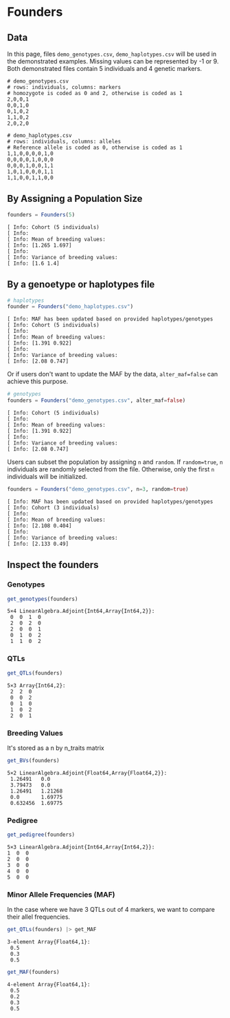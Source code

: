 # Founders

## Data
In this page, files `demo_genotypes.csv`, `demo_haplotypes.csv` will be used in the demonstrated examples. Missing values can be represented by -1 or 9. Both demonstrated files contain 5 individuals and 4 genetic markers.

```
# demo_genotypes.csv
# rows: individuals, columns: markers
# homozygote is coded as 0 and 2, otherwise is coded as 1
2,0,0,1
0,0,1,0
0,1,0,2
1,1,0,2
2,0,2,0

# demo_haplotypes.csv
# rows: individuals, columns: alleles
# Reference allele is coded as 0, otherwise is coded as 1
1,1,0,0,0,0,1,0
0,0,0,0,1,0,0,0
0,0,0,1,0,0,1,1
1,0,1,0,0,0,1,1
1,1,0,0,1,1,0,0
```

## By Assigning a Population Size
```julia
founders = Founders(5)
```
```
[ Info: Cohort (5 individuals)
[ Info:
[ Info: Mean of breeding values:
[ Info: [1.265 1.697]
[ Info:
[ Info: Variance of breeding values:
[ Info: [1.6 1.4]
```

## By a genoetype or haplotypes file
```julia
# haplotypes
founder = Founders("demo_haplotypes.csv")
```
```
[ Info: MAF has been updated based on provided haplotypes/genotypes
[ Info: Cohort (5 individuals)
[ Info: 
[ Info: Mean of breeding values: 
[ Info: [1.391 0.922]
[ Info: 
[ Info: Variance of breeding values: 
[ Info: [2.08 0.747]
```

Or if users don't want to update the MAF by the data, `alter_maf=false` can achieve this purpose.
```julia
# genotypes
founders = Founders("demo_genotypes.csv", alter_maf=false)
```
```
[ Info: Cohort (5 individuals)
[ Info: 
[ Info: Mean of breeding values: 
[ Info: [1.391 0.922]
[ Info: 
[ Info: Variance of breeding values: 
[ Info: [2.08 0.747]
```

Users can subset the population by assigning `n` and `random`. If `random=true`, `n` individuals are randomly selected from the file. Otherwise, only the first `n` individuals will be initialized.
```julia
founders = Founders("demo_genotypes.csv", n=3, random=true)
```
```
[ Info: MAF has been updated based on provided haplotypes/genotypes
[ Info: Cohort (3 individuals)
[ Info: 
[ Info: Mean of breeding values: 
[ Info: [2.108 0.404]
[ Info: 
[ Info: Variance of breeding values: 
[ Info: [2.133 0.49]
```

## Inspect the founders

### Genotypes
```julia
get_genotypes(founders)
```
```
5×4 LinearAlgebra.Adjoint{Int64,Array{Int64,2}}:
 0  0  1  0
 2  0  2  0
 2  0  0  1
 0  1  0  2
 1  1  0  2
```

### QTLs
```julia
get_QTLs(founders)
```
```
5×3 Array{Int64,2}:
 2  2  0
 0  0  2
 0  1  0
 1  0  2
 2  0  1
```

### Breeding Values
It's stored as a n by n_traits matrix
```julia
get_BVs(founders)
```
```
5×2 LinearAlgebra.Adjoint{Float64,Array{Float64,2}}:
 1.26491   0.0
 3.79473   0.0
 1.26491   1.21268
 0.0       1.69775
 0.632456  1.69775
```

### Pedigree
```julia
get_pedigree(founders)
```
```
5×3 LinearAlgebra.Adjoint{Int64,Array{Int64,2}}:
1  0  0
2  0  0
3  0  0
4  0  0
5  0  0
```

### Minor Allele Frequencies (MAF)
In the case where we have 3 QTLs out of 4 markers, we want to compare their allel frequencies.

```julia
get_QTLs(founders) |> get_MAF
```
```
3-element Array{Float64,1}:
 0.5
 0.3
 0.5
```

```julia
get_MAF(founders)
```
```
4-element Array{Float64,1}:
 0.5
 0.2
 0.3
 0.5
```